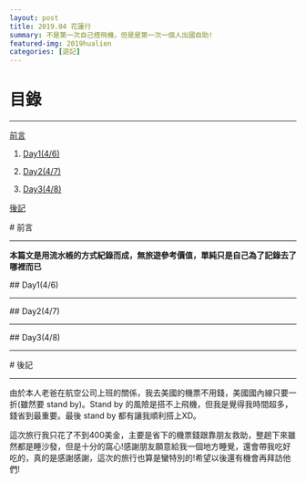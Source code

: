 ```yaml
---
layout: post
title: 2019.04 花蓮行
summary: 不是第一次自己搭飛機，但是是第一次一個人出國自助!
featured-img: 2019hualien
categories: [遊記]
---
```


# 目錄

***

[前言](#前言)

1. [Day1(4/6)](#Day1(4/6))

2. [Day2(4/7)](#Day2(4/7))

3. [Day3(4/8)](#Day3(4/8))


[後記](#後記)

<a name="前言"/>
# 前言

***

**本篇文是用流水帳的方式紀錄而成，無旅遊參考價值，單純只是自己為了記錄去了哪裡而已**


<a name="Day1(4/6)"/>
## Day1(4/6)
 
***




<a name="Day2(4/7)"/>
## Day2(4/7)

***



<a name="Day3(4/8)"/>
## Day3(4/8)

***





<a name="後記"/>
# 後記

***

由於本人老爸在航空公司上班的關係，我去美國的機票不用錢，美國國內線只要一折(雖然要 stand by)。Stand by 的風險是搭不上飛機，但我是覺得我時間超多，錢省到最重要。最後 stand by 都有讓我順利搭上XD。

這次旅行我只花了不到400美金，主要是省下的機票錢跟靠朋友救助，整趟下來雖然都是睡沙發，但是十分的窩心!感謝朋友願意給我一個地方睡覺，還會帶我吃好吃的，真的是感謝感謝，這次的旅行也算是蠻特別的!希望以後還有機會再拜訪他們!